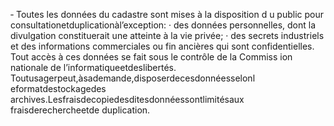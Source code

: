 ‐ Toutes les données du cadastre sont mises à la disposition d u public pour consultationetduplicationàl’exception:
· des données personnelles, dont la divulgation constituerait une atteinte à la vie
privée;
· des secrets industriels et des informations commerciales ou fin ancières qui sont
confidentielles.
Tout accès à ces données se fait sous le contrôle de la Commiss ion nationale de l’informatiqueetdeslibertés.
Toutusagerpeut,àsademande,disposerdecesdonnéesselonl eformatdestockagedes archives.Lesfraisdecopiedesditesdonnéessontlimitésaux fraisderechercheetde duplication.